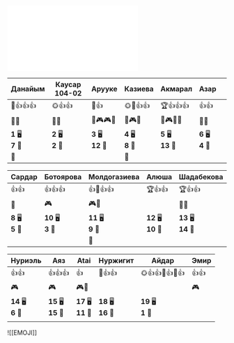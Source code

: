 ![EMOJILIST](EMOJILIST.md)



| Данайым               | Каусар 104-02         | Арууке                 | Казиева               | Акмарал                | Азар                  |     |
| --------------------- | --------------------- | ---------------------- | --------------------- | ---------------------- | --------------------- | --- |
| 🏅️👍👍👍             | 🌞👍👍                | 🏅️👍                  | 🌞🌈👍👍              | 🏆👍👍👍               | 👍👍<br>              |     |
| 🔔🔔                  | 🔔🔔                  | 🔔🎮🎮🔔               | 🔔🎮🔔                | 🔔🎮🔔🐒               | 👺🔔                  |     |
| **1** 🖥️<br>**7** 🏫 | **2** 🖥️<br>**2** 🏫 | **3** 🖥️<br>**12** 🏫 | **4** 🖥️<br>**8** 🏫 | **5** 🖥️<br>**13** 🏫 | **6** 🖥️<br>**4** 🏫 |     |
| 👻                    |                       |                        | 👻                    |                        |                       |     |

| Сардар                | Ботоярова              | Молдогазиева           | Алюша                   | Шадабекова              |     |
| --------------------- | ---------------------- | ---------------------- | ----------------------- | ----------------------- | --- |
| 👍👍                  | 👍👍👍                 | 👍🏅️👍👍              | 🏆👍👍                  | 🏆👍👍                  |     |
| 👺                    | 🎮                     | 🎮🔔                   |                         | 🔔🔔                    |     |
| **8** 🖥️<br>**5** 🏫 | **10** 🖥️<br>**3** 🏫 | **11** 🖥️<br>**9** 🏫 | **12** 🖥️<br>**10** 🏫 | **13** 🖥️<br>**14** 🏫 |     |
|                       |                        | 👻                     |                         |                         |     |

| Нуриэль                | Аяз                     | Atai                    | Нуржигит                | Айдар                  | Эмир |
| ---------------------- | ----------------------- | ----------------------- | ----------------------- | ---------------------- | ---- |
| 👍👍                   | 👍👍👍                  | 👍                      | 💎👍👍                  | 🌞👍👍🏅️👍🏅️👍       | 👍👍 |
| 🎮                     | 🎮                      | 🎮🔔                    |                         |                        | 🎮   |
| **14** 🖥️<br>**6** 🏫 | **15** 🖥️<br>**15** 🏫 | **17** 🖥️<br>**11** 🏫 | **18** 🖥️<br>**16** 🏫 | **19** 🖥️<br>**1** 🏫 |      |
|                        |                         |                         |                         |                        |      |

![[EMOJI]]